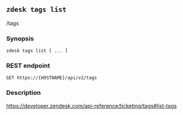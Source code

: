 ## `zdesk tags list`

/tags

### Synopsis

    zdesk tags list [ ... ]

### REST endpoint

    GET https://{HOSTNAME}/api/v2/tags

### Description

https://developer.zendesk.com/api-reference/ticketing/tags#list-tags

